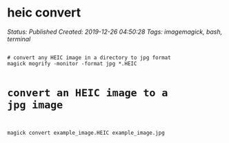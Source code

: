 # heic convert

_Status: Published_
_Created: 2019-12-26 04:50:28_
_Tags: imagemagick, bash, terminal_

<code>
# convert any HEIC image in a directory to jpg format
magick mogrify -monitor -format jpg *.HEIC

# convert an HEIC image to a jpg image
magick convert example_image.HEIC example_image.jpg
</code>